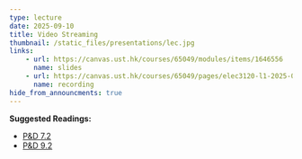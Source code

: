 ```yaml
---
type: lecture
date: 2025-09-10
title: Video Streaming
thumbnail: /static_files/presentations/lec.jpg
links: 
    - url: https://canvas.ust.hk/courses/65049/modules/items/1646556
      name: slides
    - url: https://canvas.ust.hk/courses/65049/pages/elec3120-l1-2025-09-10-10-30
      name: recording
hide_from_announcments: true
---
```

**Suggested Readings:**
- [P&D 7.2](https://book.systemsapproach.org/data/multimedia.html)
- [P&D 9.2](https://book.systemsapproach.org/applications/multimedia.html)

